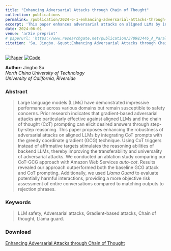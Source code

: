 ```yaml
---
title: "Enhancing Adversarial Attacks through Chain of Thought"
collection: publications
permalink: /publication/2024-6-1-enhancing-adversarial-attacks-through-chain-of-thought-1
excerpt: 'This paper enhances adversarial attacks on aligned LLMs by integrating chain of thought prompts with the greedy coordinate gradient technique, improving attack robustness and transferability, and evaluating harmful interactions using Llama Guard.'
date: 2024-06-01
venue: 'arXiv preprint'
# paperurl: 'https://www.researchgate.net/publication/370983446_A_Parallel_Gannet_Optimization_Algorithm_with_Communication_Strategies_PGOA'
citation: 'Su, Jingbo. &quot;Enhancing Adversarial Attacks through Chain of Thought.&quot; <i>arXiv preprint</i> arXiv:2410.21791 (2024).'
---
```


<!-- [![Paper](https://img.shields.io/badge/Paper-10.1007-blue)](https://link.springer.com/chapter/10.1007/978-981-99-0105-0_7) -->
[![Paper](https://img.shields.io/badge/Paper-arXiv-red)](https://arxiv.org/abs/2410.21791)
[![Code](https://img.shields.io/badge/Code-LLM.Attack-green)](https://github.com/sujingbo0217/CS222W24-LLM-Attack)

**Author:** Jingbo Su  
*North China University of Technology*  
*University of California, Riverside*

### Abstract

> Large language models (LLMs) have demonstrated impressive performance across various domains but remain susceptible to safety concerns. Prior research indicates that gradient-based adversarial attacks are particularly effective against aligned LLMs and the chain of thought (CoT) prompting can elicit desired answers through step-by-step reasoning.
This paper proposes enhancing the robustness of adversarial attacks on aligned LLMs by integrating CoT prompts with the greedy coordinate gradient (GCG) technique. Using CoT triggers instead of affirmative targets stimulates the reasoning abilities of backend LLMs, thereby improving the transferability and universality of adversarial attacks.
We conducted an ablation study comparing our CoT-GCG approach with Amazon Web Services *auto-cot*. Results revealed our approach outperformed both the baseline GCG attack and CoT prompting. Additionally, we used *Llama Guard* to evaluate potentially harmful interactions, providing a more objective risk assessment of entire conversations compared to matching outputs to rejection phrases.

### Keywords

> LLM safety, Adversarial attacks, Gradient-based attacks, Chain of thought, Llama guard.

### Download

[Enhancing Adversarial Attacks through Chain of Thought](https://sujingbo0217.github.io/files/srw24.pdf)
